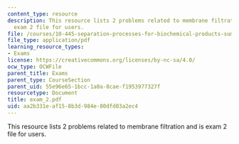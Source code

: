 ```yaml
---
content_type: resource
description: This resource lists 2 problems related to membrane filtration and is
  exam 2 file for users.
file: /courses/10-445-separation-processes-for-biochemical-products-summer-2005/aa2b331eaf158b3d984e80dfd03a2ec4_exam_2.pdf
file_type: application/pdf
learning_resource_types:
- Exams
license: https://creativecommons.org/licenses/by-nc-sa/4.0/
ocw_type: OCWFile
parent_title: Exams
parent_type: CourseSection
parent_uid: 55e96e65-1bcc-1a0a-8cae-f1953977327f
resourcetype: Document
title: exam_2.pdf
uid: aa2b331e-af15-8b3d-984e-80dfd03a2ec4
---
```

This resource lists 2 problems related to membrane filtration and is exam 2 file for users.